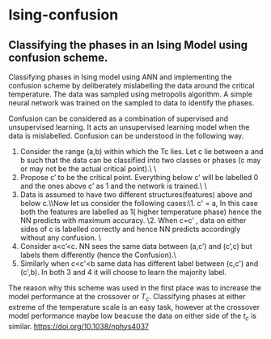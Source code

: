 # Ising-confusion
## Classifying the phases in an Ising Model using confusion scheme.

Classifying phases in Ising model using ANN and implementing the confusion scheme by deliberately mislabelling the data around the critical temperature. 
The data was sampled using metropolis algorithm. A simple neural network was trained on the sampled to data to identify the phases. 

Confusion can be considered as a combination of supervised and unsupervised learning. It acts an unsupervised learning model when the data is mislabelled.
Confusion can be understood in the following way. <br>
1. Consider the range (a,b) within which the Tc lies. Let  c lie between a and b such that the data can be classified into two classes or phases (c may or may not be the actual critical point).\\ \\
2. Propose  c’ to be the critical point. Everything below c’ will be labelled 0 and the ones above c’ as 1 and the network is trained.\\ \\
3. Data is assumed to have two different structures(features) above and below c.\\\\Now let us consider the following cases:\\1. c' = a, In this case both the features are labelled as 1( higher temperature phase) hence the NN predicts with maximum accuracy. \\2. When c=c’ , data on either sides of c is labelled correctly and hence NN predicts accordingly without any confusion. \\
3. Consider a<c’<c. NN sees the same data between (a,c’) and (c’,c) but labels them differently (hence the Confusion).\\
4. Similarly when c<c'<b same data has different label between (c,c') and (c',b). In both 3 and 4 it will choose to learn the majority label. 

    
The reason why this scheme was used in the first place was to increase the model performance at the crossover or $T_c$. Classifying phases at either extreme of the temperature scale is an easy task, however at the crossover model performance maybe low beacuse the data on either side of the $t_c$ is similar. 
https://doi.org/10.1038/nphys4037 
